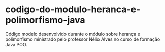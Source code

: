 # codigo-do-modulo-heranca-e-polimorfismo-java
Código modelo desenvolvido durante o módulo sobre herança e polimorfismo ministrado pelo professor Nélio Alves no curso de formação Java POO.
